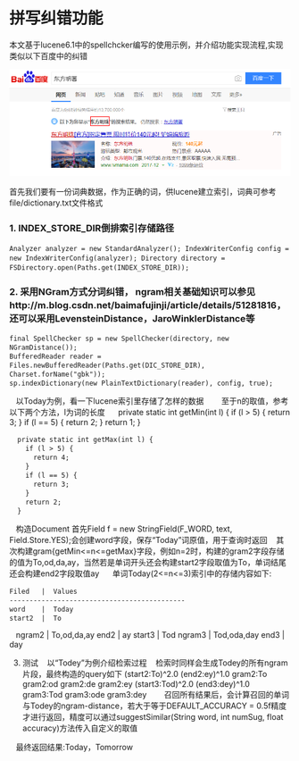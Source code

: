 
# 拼写纠错功能

本文基于lucene6.1中的spellchcker编写的使用示例，并介绍功能实现流程,实现类似以下百度中的纠错

![Alt text](/Image.png)

首先我们要有一份词典数据，作为正确的词，供lucene建立索引，词典可参考file/dictionary.txt文件格式

### 1. INDEX_STORE_DIR倒排索引存储路径
``
Analyzer analyzer = new StandardAnalyzer();
IndexWriterConfig config = new IndexWriterConfig(analyzer);
Directory directory = FSDirectory.open(Paths.get(INDEX_STORE_DIR));
``
### 2. 采用NGram方式分词纠错， ngram相关基础知识可以参见http://m.blog.csdn.net/baimafujinji/article/details/51281816，还可以采用LevensteinDistance，JaroWinklerDistance等
    
    final SpellChecker sp = new SpellChecker(directory, new NGramDistance());
    BufferedReader reader = Files.newBufferedReader(Paths.get(DIC_STORE_DIR), Charset.forName("gbk"));
    sp.indexDictionary(new PlainTextDictionary(reader), config, true);
    
    以Today为例，看一下lucene索引里存储了怎样的数据
    
    至于n的取值，参考以下两个方法，l为词的长度
      private static int getMin(int l) {
        if (l > 5) {
          return 3;
        }
        if (l == 5) {
          return 2;
        }
        return 1;
      }

      private static int getMax(int l) {
        if (l > 5) {
          return 4;
        }
        if (l == 5) {
          return 3;
        }
        return 2;
      }
      
    构造Document
    首先Field f = new StringField(F_WORD, text, Field.Store.YES);会创建word字段，保存“Today”词原值，用于查询时返回
    其次构建gram{getMin<=n<=getMax}字段，例如n=2时，构建的gram2字段存储的值为To,od,da,ay，当然若是单词开头还会构建start2字段取值为To，单词结尾还会构建end2字段取值ay
  
    单词Today(2<=n<=3)索引中的存储内容如下:
    
    Filed   |  Values
    --------------------------------------------
    word    |  Today
    start2  |  To
    ngram2  |  To,od,da,ay
    end2    |  ay
    start3  |  Tod
    ngram3  |  Tod,oda,day
    end3    |  day
    
3. 测试
    以“Todey”为例介绍检索过程
    检索时同样会生成Todey的所有ngram片段，最终构造的query如下
    (start2:To)^2.0 (end2:ey)^1.0 gram2:To gram2:od gram2:de gram2:ey (start3:Tod)^2.0 (end3:dey)^1.0 gram3:Tod gram3:ode gram3:dey
    
    召回所有结果后，会计算召回的单词与Todey的ngram-distance，若大于等于DEFAULT_ACCURACY = 0.5f精度才进行返回，精度可以通过suggestSimilar(String word, int numSug, float accuracy)方法传入自定义的取值
    
    最终返回结果:Today，Tomorrow
